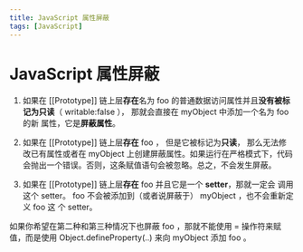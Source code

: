 ```yaml
---
title: JavaScript 属性屏蔽
tags: [JavaScript]
---
```


# JavaScript 属性屏蔽


1. 如果在 [[Prototype]] 链上层**存在**名为 foo 的普通数据访问属性并且**没有被标记为只读**（ writable:false ）， 那就会直接在 myObject 中添加一个名为 foo 的新 属性，它是**屏蔽属性**。

2. 如果在 [[Prototype]] 链上层**存在** foo ， 但是它被标记为**只读**， 那么无法修改已有属性或者在 myObject 上创建屏蔽属性。如果运行在严格模式下，代码会抛出一个错误。否则，这条赋值语句会被忽略。总之，不会发生屏蔽。

3. 如果在 [[Prototype]] 链上层**存在** foo 并且它是一个 **setter**，那就一定会 调用这个 setter。 foo 不会被添加到（或者说屏蔽于） myObject ，也不会重新定义 foo 这 个 setter。

如果你希望在第二种和第三种情况下也屏蔽 foo ，那就不能使用 = 操作符来赋值，而是使用 Object.defineProperty(..) 来向 myObject 添加 foo 。
